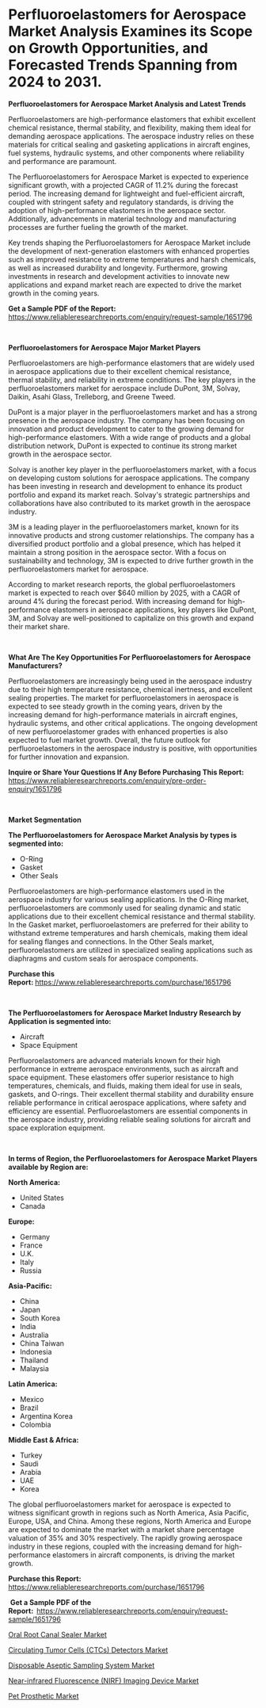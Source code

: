 <p><h1>Perfluoroelastomers for Aerospace Market Analysis Examines its Scope on Growth Opportunities, and Forecasted Trends Spanning from 2024 to 2031.</h1></p><p><strong>Perfluoroelastomers for Aerospace Market Analysis and Latest Trends</strong></p>
<p><p>Perfluoroelastomers are high-performance elastomers that exhibit excellent chemical resistance, thermal stability, and flexibility, making them ideal for demanding aerospace applications. The aerospace industry relies on these materials for critical sealing and gasketing applications in aircraft engines, fuel systems, hydraulic systems, and other components where reliability and performance are paramount.</p><p>The Perfluoroelastomers for Aerospace Market is expected to experience significant growth, with a projected CAGR of 11.2% during the forecast period. The increasing demand for lightweight and fuel-efficient aircraft, coupled with stringent safety and regulatory standards, is driving the adoption of high-performance elastomers in the aerospace sector. Additionally, advancements in material technology and manufacturing processes are further fueling the growth of the market.</p><p>Key trends shaping the Perfluoroelastomers for Aerospace Market include the development of next-generation elastomers with enhanced properties such as improved resistance to extreme temperatures and harsh chemicals, as well as increased durability and longevity. Furthermore, growing investments in research and development activities to innovate new applications and expand market reach are expected to drive the market growth in the coming years.</p></p>
<p><strong>Get a Sample PDF of the Report:&nbsp;</strong> <a href="https://www.reliableresearchreports.com/enquiry/request-sample/1651796">https://www.reliableresearchreports.com/enquiry/request-sample/1651796</a></p>
<p>&nbsp;</p>
<p><strong>Perfluoroelastomers for Aerospace Major Market Players</strong></p>
<p><p>Perfluoroelastomers are high-performance elastomers that are widely used in aerospace applications due to their excellent chemical resistance, thermal stability, and reliability in extreme conditions. The key players in the perfluoroelastomers market for aerospace include DuPont, 3M, Solvay, Daikin, Asahi Glass, Trelleborg, and Greene Tweed.</p><p>DuPont is a major player in the perfluoroelastomers market and has a strong presence in the aerospace industry. The company has been focusing on innovation and product development to cater to the growing demand for high-performance elastomers. With a wide range of products and a global distribution network, DuPont is expected to continue its strong market growth in the aerospace sector.</p><p>Solvay is another key player in the perfluoroelastomers market, with a focus on developing custom solutions for aerospace applications. The company has been investing in research and development to enhance its product portfolio and expand its market reach. Solvay's strategic partnerships and collaborations have also contributed to its market growth in the aerospace industry.</p><p>3M is a leading player in the perfluoroelastomers market, known for its innovative products and strong customer relationships. The company has a diversified product portfolio and a global presence, which has helped it maintain a strong position in the aerospace sector. With a focus on sustainability and technology, 3M is expected to drive further growth in the perfluoroelastomers market for aerospace.</p><p>According to market research reports, the global perfluoroelastomers market is expected to reach over $640 million by 2025, with a CAGR of around 4% during the forecast period. With increasing demand for high-performance elastomers in aerospace applications, key players like DuPont, 3M, and Solvay are well-positioned to capitalize on this growth and expand their market share.</p></p>
<p>&nbsp;</p>
<p><strong>What Are The Key Opportunities For Perfluoroelastomers for Aerospace Manufacturers?</strong></p>
<p><p>Perfluoroelastomers are increasingly being used in the aerospace industry due to their high temperature resistance, chemical inertness, and excellent sealing properties. The market for perfluoroelastomers in aerospace is expected to see steady growth in the coming years, driven by the increasing demand for high-performance materials in aircraft engines, hydraulic systems, and other critical applications. The ongoing development of new perfluoroelastomer grades with enhanced properties is also expected to fuel market growth. Overall, the future outlook for perfluoroelastomers in the aerospace industry is positive, with opportunities for further innovation and expansion.</p></p>
<p><strong>Inquire or Share Your Questions If Any Before Purchasing This Report:</strong> <a href="https://www.reliableresearchreports.com/enquiry/pre-order-enquiry/1651796">https://www.reliableresearchreports.com/enquiry/pre-order-enquiry/1651796</a></p>
<p>&nbsp;</p>
<p><strong>Market Segmentation</strong></p>
<p><strong>The Perfluoroelastomers for Aerospace Market Analysis by types is segmented into:</strong></p>
<p><ul><li>O-Ring</li><li>Gasket</li><li>Other Seals</li></ul></p>
<p><p>Perfluoroelastomers are high-performance elastomers used in the aerospace industry for various sealing applications. In the O-Ring market, perfluoroelastomers are commonly used for sealing dynamic and static applications due to their excellent chemical resistance and thermal stability. In the Gasket market, perfluoroelastomers are preferred for their ability to withstand extreme temperatures and harsh chemicals, making them ideal for sealing flanges and connections. In the Other Seals market, perfluoroelastomers are utilized in specialized sealing applications such as diaphragms and custom seals for aerospace components.</p></p>
<p><strong>Purchase this Report:&nbsp;</strong><a href="https://www.reliableresearchreports.com/purchase/1651796">https://www.reliableresearchreports.com/purchase/1651796</a></p>
<p>&nbsp;</p>
<p><strong>The Perfluoroelastomers for Aerospace Market Industry Research by Application is segmented into:</strong></p>
<p><ul><li>Aircraft</li><li>Space Equipment</li></ul></p>
<p><p>Perfluoroelastomers are advanced materials known for their high performance in extreme aerospace environments, such as aircraft and space equipment. These elastomers offer superior resistance to high temperatures, chemicals, and fluids, making them ideal for use in seals, gaskets, and O-rings. Their excellent thermal stability and durability ensure reliable performance in critical aerospace applications, where safety and efficiency are essential. Perfluoroelastomers are essential components in the aerospace industry, providing reliable sealing solutions for aircraft and space exploration equipment.</p></p>
<p>&nbsp;</p>
<p><strong>In terms of Region, the Perfluoroelastomers for Aerospace Market Players available by Region are:</strong></p>
<p>
    <p> <strong> North America: </strong>
        <ul>
            <li>United States</li>
            <li>Canada</li>
        </ul>
        </p> 
    <p> <strong> Europe: </strong>
        <ul>
            <li>Germany</li>
            <li>France</li>
            <li>U.K.</li>
            <li>Italy</li>
            <li>Russia</li>
        </ul>
        </p> 
    <p> <strong> Asia-Pacific: </strong>
        <ul>
            <li>China</li>
            <li>Japan</li>
            <li>South Korea</li>
            <li>India</li>
            <li>Australia</li>
            <li>China Taiwan</li>
            <li>Indonesia</li>
            <li>Thailand</li>
            <li>Malaysia</li>
        </ul>
        </p> 
    <p> <strong> Latin America: </strong>
        <ul>
            <li>Mexico</li>
            <li>Brazil</li>
            <li>Argentina Korea</li>
            <li>Colombia</li>
        </ul>
        </p> 
    <p> <strong> Middle East & Africa: </strong>
        <ul>
            <li>Turkey</li>
            <li>Saudi</li>
            <li>Arabia</li>
            <li>UAE</li>
            <li>Korea</li>
        </ul>
    </p>
    </p>
<p><p>The global perfluoroelastomers market for aerospace is expected to witness significant growth in regions such as North America, Asia Pacific, Europe, USA, and China. Among these regions, North America and Europe are expected to dominate the market with a market share percentage valuation of 35% and 30% respectively. The rapidly growing aerospace industry in these regions, coupled with the increasing demand for high-performance elastomers in aircraft components, is driving the market growth.</p></p>
<p><strong>Purchase this Report: </strong><a href="https://www.reliableresearchreports.com/purchase/1651796">https://www.reliableresearchreports.com/purchase/1651796</a></p>
<p>&nbsp;<strong>Get a Sample PDF of the Report:&nbsp;&nbsp;</strong><a href="https://www.reliableresearchreports.com/enquiry/request-sample/1651796">https://www.reliableresearchreports.com/enquiry/request-sample/1651796</a></p>
<p><strong></strong></p>
<p><p><a href="https://medium.com/@nicholasstewart02/oral-root-canal-sealer-market-share-evolution-and-market-growth-trends-2024-2031-27f3cbcaa143">Oral Root Canal Sealer Market</a></p><p><a href="https://medium.com/@williammann19/circulating-tumor-cells-ctcs-detectors-market-size-reveals-the-best-marketing-channels-in-global-dbefff5641fd">Circulating Tumor Cells (CTCs) Detectors Market</a></p><p><a href="https://medium.com/@williammann19/disposable-aseptic-sampling-system-market-competitive-analysis-market-trends-and-forecast-to-2031-d55fb5afd3fb">Disposable Aseptic Sampling System Market</a></p><p><a href="https://medium.com/@queenlittle95/near-infrared-fluorescence-nirf-imaging-device-market-comprehensive-assessment-by-type-797ec6c51915">Near-infrared Fluorescence (NIRF) Imaging Device Market</a></p><p><a href="https://medium.com/@queenlittle95/pet-prosthetic-market-the-key-to-successful-business-strategy-forecast-till-2031-b7409f0cd084">Pet Prosthetic Market</a></p></p>